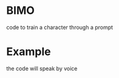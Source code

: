 # BIMO

code to train a character through a prompt

# Example
[](http://imgfz.com/i/DGyg5io.png)

the code will speak by voice
